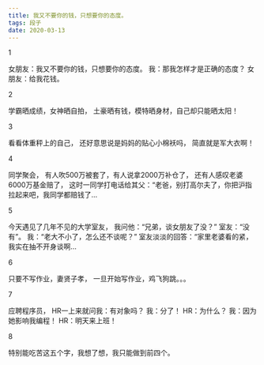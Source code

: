 ```yaml
---
title: 我又不要你的钱，只想要你的态度。
tags: 段子
date: 2020-03-13
---
```


1

女朋友：我又不要你的钱，只想要你的态度。
我：那我怎样才是正确的态度？
女朋友：给我花钱。
<!-- more -->
2

学霸晒成绩，女神晒自拍，
土豪晒有钱，模特晒身材，自己却只能晒太阳！

3

看看体重秤上的自己，
还好意思说是妈妈的贴心小棉袄吗，
简直就是军大衣啊！

4

同学聚会，
有人吹500万被套了，有人说拿2000万补仓了，
还有人感叹老婆6000万基金赔了，
这时一同学打电话给其父：“老爸，别打高尔夫了，你把沪指拉起来吧，我同学都赔钱了…

5

今天遇见了几年不见的大学室友，
我问他：“兄弟，谈女朋友了没？” 
室友：“没有”。
 我：“老大不小了，怎么还不谈呢？” 
室友淡淡的回答：“家里老婆看的紧，我实在抽不开身谈啊…

6

只要不写作业，妻贤子孝，
一旦开始写作业，鸡飞狗跳。。。

7

应聘程序员，
HR一上来就问我：有对象吗？
 我：分了！ 
HR：为什么？ 
我：因为她影响我编程！ HR：明天来上班！

8

特别能吃苦这五个字，我想了想，我只能做到前四个。

